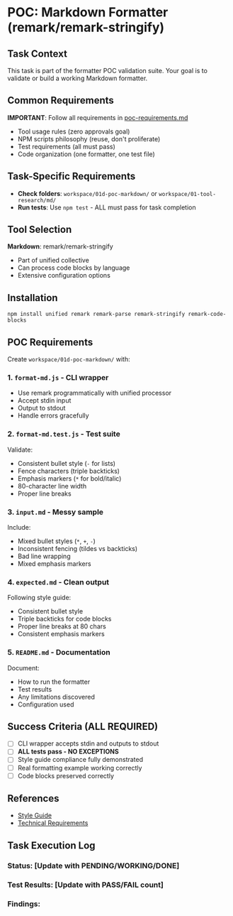 # POC: Markdown Formatter (remark/remark-stringify)

## Task Context
This task is part of the formatter POC validation suite. Your goal is to validate or build a working Markdown formatter.

## Common Requirements
**IMPORTANT**: Follow all requirements in [poc-requirements.md](./poc-requirements.md)
- Tool usage rules (zero approvals goal)
- NPM scripts philosophy (reuse, don't proliferate)
- Test requirements (all must pass)
- Code organization (one formatter, one test file)

## Task-Specific Requirements
- **Check folders**: `workspace/01d-poc-markdown/` or `workspace/01-tool-research/md/`
- **Run tests**: Use `npm test` - ALL must pass for task completion

## Tool Selection
**Markdown**: remark/remark-stringify
- Part of unified collective
- Can process code blocks by language
- Extensive configuration options

## Installation
`npm install unified remark remark-parse remark-stringify remark-code-blocks`

## POC Requirements

Create `workspace/01d-poc-markdown/` with:

### 1. `format-md.js` - CLI wrapper
- Use remark programmatically with unified processor
- Accept stdin input
- Output to stdout
- Handle errors gracefully

### 2. `format-md.test.js` - Test suite
Validate:
- Consistent bullet style (`-` for lists)
- Fence characters (triple backticks)
- Emphasis markers (`*` for bold/italic)
- 80-character line width
- Proper line breaks

### 3. `input.md` - Messy sample
Include:
- Mixed bullet styles (`*`, `+`, `-`)
- Inconsistent fencing (tildes vs backticks)
- Bad line wrapping
- Mixed emphasis markers

### 4. `expected.md` - Clean output
Following style guide:
- Consistent bullet style
- Triple backticks for code blocks
- Proper line breaks at 80 chars
- Consistent emphasis markers

### 5. `README.md` - Documentation
Document:
- How to run the formatter
- Test results
- Any limitations discovered
- Configuration used

## Success Criteria (ALL REQUIRED)
- [ ] CLI wrapper accepts stdin and outputs to stdout
- [ ] **ALL tests pass - NO EXCEPTIONS**
- [ ] Style guide compliance fully demonstrated
- [ ] Real formatting example working correctly
- [ ] Code blocks preserved correctly

## References
- [Style Guide](../../STYLE_GUIDE.md)
- [Technical Requirements](../technical-requirements.md)

## Task Execution Log
<!-- Document your findings below this line -->
### Status: [Update with PENDING/WORKING/DONE]
### Test Results: [Update with PASS/FAIL count]
### Findings:
<!-- Document ALL test results. If any failed, document how you fixed them.
DO NOT leave this task until ALL tests pass. -->